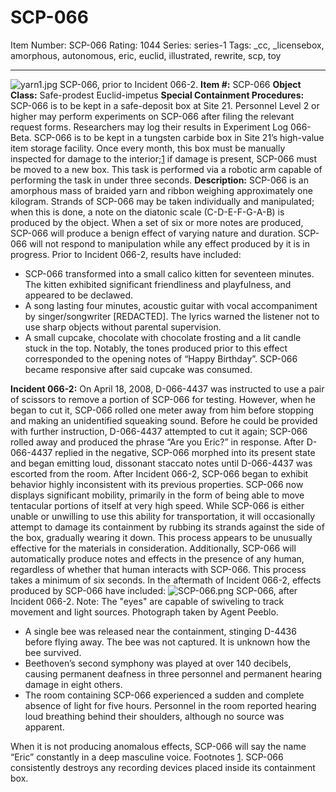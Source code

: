 # SCP-066
Item Number: SCP-066
Rating: 1044
Series: series-1
Tags: _cc, _licensebox, amorphous, autonomous, eric, euclid, illustrated, rewrite, scp, toy

---

![yarn1.jpg](https://scp-wiki.wdfiles.com/local--files/scp-066/yarn1.jpg)
SCP-066, prior to Incident 066-2.
**Item #:** SCP-066
**Object Class:** Safe-prodest Euclid-impetus
**Special Containment Procedures:** SCP-066 is to be kept in a safe-deposit box at Site 21. Personnel Level 2 or higher may perform experiments on SCP-066 after filing the relevant request forms. Researchers may log their results in Experiment Log 066-Beta.
SCP-066 is to be kept in a tungsten carbide box in Site 21’s high-value item storage facility. Once every month, this box must be manually inspected for damage to the interior;[1](javascript:;) if damage is present, SCP-066 must be moved to a new box. This task is performed via a robotic arm capable of performing the task in under three seconds.
**Description:** SCP-066 is an amorphous mass of braided yarn and ribbon weighing approximately one kilogram. Strands of SCP-066 may be taken individually and manipulated; when this is done, a note on the diatonic scale (C-D-E-F-G-A-B) is produced by the object.
When a set of six or more notes are produced, SCP-066 will produce a benign effect of varying nature and duration. SCP-066 will not respond to manipulation while any effect produced by it is in progress. Prior to Incident 066-2, results have included:
  * SCP-066 transformed into a small calico kitten for seventeen minutes. The kitten exhibited significant friendliness and playfulness, and appeared to be declawed.
  * A song lasting four minutes, acoustic guitar with vocal accompaniment by singer/songwriter [REDACTED]. The lyrics warned the listener not to use sharp objects without parental supervision.
  * A small cupcake, chocolate with chocolate frosting and a lit candle stuck in the top. Notably, the tones produced prior to this effect corresponded to the opening notes of “Happy Birthday”. SCP-066 became responsive after said cupcake was consumed.

**Incident 066-2:** On April 18, 2008, D-066-4437 was instructed to use a pair of scissors to remove a portion of SCP-066 for testing. However, when he began to cut it, SCP-066 rolled one meter away from him before stopping and making an unidentified squeaking sound. Before he could be provided with further instruction, D-066-4437 attempted to cut it again; SCP-066 rolled away and produced the phrase “Are you Eric?” in response. After D-066-4437 replied in the negative, SCP-066 morphed into its present state and began emitting loud, dissonant staccato notes until D-066-4437 was escorted from the room.
After Incident 066-2, SCP-066 began to exhibit behavior highly inconsistent with its previous properties. SCP-066 now displays significant mobility, primarily in the form of being able to move tentacular portions of itself at very high speed. While SCP-066 is either unable or unwilling to use this ability for transportation, it will occasionally attempt to damage its containment by rubbing its strands against the side of the box, gradually wearing it down. This process appears to be unusually effective for the materials in consideration.
Additionally, SCP-066 will automatically produce notes and effects in the presence of any human, regardless of whether that human interacts with SCP-066. This process takes a minimum of six seconds. In the aftermath of Incident 066-2, effects produced by SCP-066 have included:
![SCP-066.png](https://scp-wiki.wdfiles.com/local--files/scp-066/SCP-066.png)
SCP-066, after Incident 066-2. Note: The "eyes" are capable of swiveling to track movement and light sources. Photograph taken by Agent Peeblo.
  * A single bee was released near the containment, stinging D-4436 before flying away. The bee was not captured. It is unknown how the bee survived.
  * Beethoven’s second symphony was played at over 140 decibels, causing permanent deafness in three personnel and permanent hearing damage in eight others.
  * The room containing SCP-066 experienced a sudden and complete absence of light for five hours. Personnel in the room reported hearing loud breathing behind their shoulders, although no source was apparent.

When it is not producing anomalous effects, SCP-066 will say the name “Eric” constantly in a deep masculine voice.
Footnotes
[1](javascript:;). SCP-066 consistently destroys any recording devices placed inside its containment box.